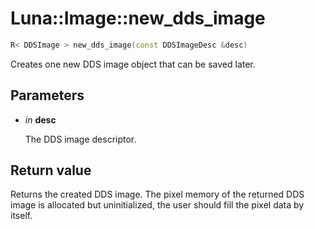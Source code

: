 # Luna::Image::new_dds_image

```c++
R< DDSImage > new_dds_image(const DDSImageDesc &desc)
```

Creates one new DDS image object that can be saved later. 



## Parameters
* *in* **desc**

    The DDS image descriptor. 

## Return value
Returns the created DDS image. The pixel memory of the returned DDS image is allocated but uninitialized, the user should fill the pixel data by itself. 

